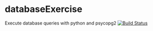 # databaseExercise
Execute database queries with python and psycopg2
[![Build Status](https://travis-ci.com/Anguandia/databaseExercise.svg?branch=master)](https://travis-ci.com/Anguandia/databaseExercise)

